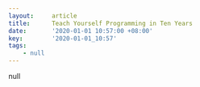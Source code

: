 ```yaml
---
layout:     article
title:      Teach Yourself Programming in Ten Years
date:       '2020-01-01 10:57:00 +08:00'
key:        '2020-01-01_10:57'
tags:
    - null
---
```


null

<!--more-->